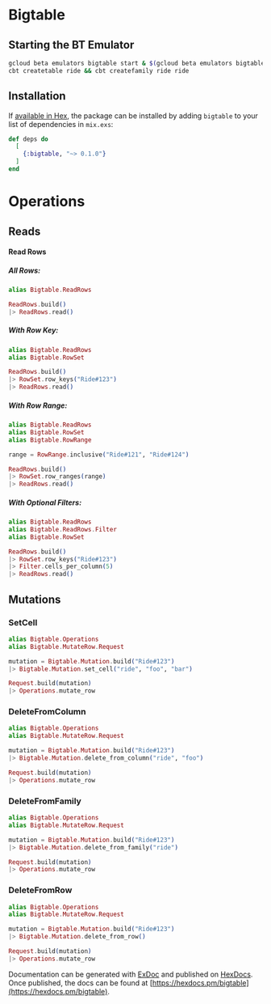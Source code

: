 # Bigtable

## Starting the BT Emulator

```bash
gcloud beta emulators bigtable start & $(gcloud beta emulators bigtable env-init)
cbt createtable ride && cbt createfamily ride ride
```

## Installation

If [available in Hex](https://hex.pm/docs/publish), the package can be installed
by adding `bigtable` to your list of dependencies in `mix.exs`:

```elixir
def deps do
  [
    {:bigtable, "~> 0.1.0"}
  ]
end
```

# Operations

## Reads

#### Read Rows

##### All Rows:

```elixir
alias Bigtable.ReadRows

ReadRows.build()
|> ReadRows.read()
```

##### With Row Key:

```elixir
alias Bigtable.ReadRows
alias Bigtable.RowSet

ReadRows.build()
|> RowSet.row_keys("Ride#123")
|> ReadRows.read()
```

##### With Row Range:

```elixir
alias Bigtable.ReadRows
alias Bigtable.RowSet
alias Bigtable.RowRange

range = RowRange.inclusive("Ride#121", "Ride#124")

ReadRows.build()
|> RowSet.row_ranges(range)
|> ReadRows.read()
```

##### With Optional Filters:

```elixir
alias Bigtable.ReadRows
alias Bigtable.ReadRows.Filter
alias Bigtable.RowSet

ReadRows.build()
|> RowSet.row_keys("Ride#123")
|> Filter.cells_per_column(5)
|> ReadRows.read()
```

## Mutations

### SetCell

```elixir
alias Bigtable.Operations
alias Bigtable.MutateRow.Request

mutation = Bigtable.Mutation.build("Ride#123")
|> Bigtable.Mutation.set_cell("ride", "foo", "bar")

Request.build(mutation)
|> Operations.mutate_row
```

### DeleteFromColumn

```elixir
alias Bigtable.Operations
alias Bigtable.MutateRow.Request

mutation = Bigtable.Mutation.build("Ride#123")
|> Bigtable.Mutation.delete_from_column("ride", "foo")

Request.build(mutation)
|> Operations.mutate_row
```

### DeleteFromFamily

```elixir
alias Bigtable.Operations
alias Bigtable.MutateRow.Request

mutation = Bigtable.Mutation.build("Ride#123")
|> Bigtable.Mutation.delete_from_family("ride")

Request.build(mutation)
|> Operations.mutate_row
```

### DeleteFromRow

```elixir
alias Bigtable.Operations
alias Bigtable.MutateRow.Request

mutation = Bigtable.Mutation.build("Ride#123")
|> Bigtable.Mutation.delete_from_row()

Request.build(mutation)
|> Operations.mutate_row
```

Documentation can be generated with [ExDoc](https://github.com/elixir-lang/ex_doc)
and published on [HexDocs](https://hexdocs.pm). Once published, the docs can
be found at [https://hexdocs.pm/bigtable](https://hexdocs.pm/bigtable).
